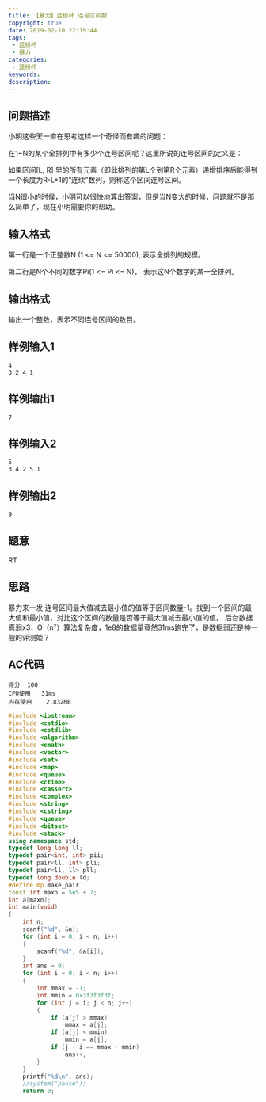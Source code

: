 ```yaml
---
title: 【暴力】蓝桥杯 连号区间数
copyright: true
date: 2019-02-10 22:19:44
tags:
 - 蓝桥杯
 - 暴力
categories:
 - 蓝桥杯
keywords:
description:
---
```


## 问题描述
小明这些天一直在思考这样一个奇怪而有趣的问题：

在1~N的某个全排列中有多少个连号区间呢？这里所说的连号区间的定义是：

如果区间[L, R] 里的所有元素（即此排列的第L个到第R个元素）递增排序后能得到一个长度为R-L+1的“连续”数列，则称这个区间连号区间。

当N很小的时候，小明可以很快地算出答案，但是当N变大的时候，问题就不是那么简单了，现在小明需要你的帮助。
<!-- more -->
## 输入格式
第一行是一个正整数N (1 <= N <= 50000), 表示全排列的规模。

第二行是N个不同的数字Pi(1 <= Pi <= N)， 表示这N个数字的某一全排列。

## 输出格式
输出一个整数，表示不同连号区间的数目。

## 样例输入1
	4
	3 2 4 1
## 样例输出1
	7
## 样例输入2
	5
	3 4 2 5 1
## 样例输出2
	9

## 题意
RT

## 思路
暴力来一发
连号区间最大值减去最小值的值等于区间数量-1。找到一个区间的最大值和最小值，对比这个区间的数量是否等于最大值减去最小值的值。
后台数据真弱x3，O（n²）算法复杂度，1e8的数据量竟然31ms跑完了，是数据弱还是神一般的评测姬？

## AC代码
```
得分	100
CPU使用	31ms
内存使用	2.832MB
```
```c++
#include <iostream>
#include <cstdio>
#include <cstdlib>
#include <algorithm>
#include <cmath>
#include <vector>
#include <set>
#include <map>
#include <queue>
#include <ctime>
#include <cassert>
#include <complex>
#include <string>
#include <cstring>
#include <queue>
#include <bitset>
#include <stack>
using namespace std;
typedef long long ll;
typedef pair<int, int> pii;
typedef pair<ll, int> pli;
typedef pair<ll, ll> pll;
typedef long double ld;
#define mp make_pair
const int maxn = 5e5 + 7;
int a[maxn];
int main(void)
{
    int n;
    scanf("%d", &n);
    for (int i = 0; i < n; i++)
    {
        scanf("%d", &a[i]);
    }
    int ans = 0;
    for (int i = 0; i < n; i++)
    {
        int mmax = -1;
        int mmin = 0x3f3f3f3f;
        for (int j = i; j < n; j++)
        {
            if (a[j] > mmax)
                mmax = a[j];
            if (a[j] < mmin)
                mmin = a[j];
            if (j - i == mmax - mmin)
                ans++;
        }
    }
    printf("%d\n", ans);
    //system("pause");
    return 0;
```